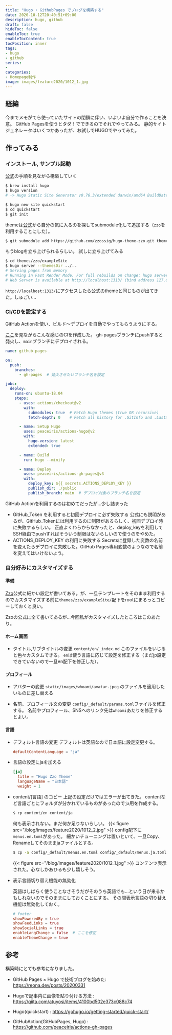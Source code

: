 ```yaml
---
title: "Hugo + GithubPages でブログを構築する"
date: 2020-10-12T20:40:51+09:00
description: hugo, github
draft: false
hideToc: false
enableToc: true
enableTocContent: true
tocPosition: inner
tags:
- hugo
- github
series:
-
categories:
- Homepage制作
image: images/feature2020/1012_1.jpg
---
```



## 経緯

今までメモがてら使っていたサイトの閉鎖に伴い、いよいよ自分で作ることを決意。
GitHub Pagesを使うとタダ！でできるのでそれでやってみる。
静的サイトジェネレータはいくつかあったが、お試しでHUGOでやってみた。

## 作ってみる

### インストール, サンプル起動

[公式](https://gohugo.io/getting-started/quick-start/)の手順を見ながら構築していく

```bash
$ brew install hugo
$ hugo version
# -> Hugo Static Site Generator v0.76.3/extended darwin/amd64 BuildDate: unknown

$ hugo new site quickstart
$ cd quickstart
$ git init
```

themeは[公式](https://themes.gohugo.io/zzo)から自分の気に入るのを探してsubmodule化して追加する（`zzo`を利用することにした）。
```bash
$ git submodule add https://github.com/zzossig/hugo-theme-zzo.git themes/zzo
```

もうblogを立ち上げられるらしい。
試しに立ち上げてみる
```bash
$ cd themes/zzo/exampleSite
$ hugo server --themesDir ../..
# Serving pages from memory
# Running in Fast Render Mode. For full rebuilds on change: hugo server --disableFastRender
# Web Server is available at http://localhost:1313/ (bind address 127.0.0.1)
```

`http://localhost:1313/`にアクセスしたら公式のthemeと同じものが出てきた。しゅごい...

### CI/CDを設定する

GitHub Actionを使い、ビルド〜デプロイを自動でやってもらうようにする。

[ここ](https://github.com/peaceiris/actions-gh-pages)を見ながらこんな感じのCIを作成した。
gh-pagesブランチにpushすると発火し、`main`ブランチにデプロイされる。

```yaml 
name: github pages

on:
  push:
    branches:
      - gh-pages  # 発火させたいブランチ名を設定

jobs:
  deploy:
    runs-on: ubuntu-18.04
    steps:
      - uses: actions/checkout@v2
        with:
          submodules: true  # Fetch Hugo themes (true OR recursive)
          fetch-depth: 0    # Fetch all history for .GitInfo and .Lastmod

      - name: Setup Hugo
        uses: peaceiris/actions-hugo@v2
        with:
          hugo-version: latest
          extended: true

      - name: Build
        run: hugo --minify

      - name: Deploy
        uses: peaceiris/actions-gh-pages@v3
        with:
          deploy_key: ${{ secrets.ACTIONS_DEPLOY_KEY }}
          publish_dir: ./public
          publish_branch: main  # デプロイ対象のブランチ名を設定
```

GitHub Actionを利用するのは初めてだったが...少し詰まった

* GitHub_Token を利用すると初回デプロイに必ず失敗する
  公式にも説明があるが、GitHub_Tokenには利用するのに制限があるらしく、初回デプロイ時に失敗するらしい。
  正直よくわらからなかったと、deploy_keyを利用してSSH経由でpushすればそういう制限はないらしいので使うのをやめた。
* ACTIONS_DEPLOY_KEY の利用に失敗する
  Secretsに登録した変数の名前を変えたらデプロイに失敗した。GitHub Pages専用変数のようなので名前を変えてはいけないよう。

### 自分好みにカスタマイズする

#### 準備

[Zzo](https://themes.gohugo.io/hugo-theme-zzo/)公式に細かい設定が書いてある。が、一旦テンプレートをそのまま利用するのでカスタマイズする前に`themes/zzo/exampleSite/`配下をrootにまるっとコピーしておくと良い。

Zzoの公式に全て書いてあるが...今回私がカスタマイズしたところはこのあたり。

#### ホーム画面

* タイトル,サブタイトルの変更
  `content/en/_index.md` このファイルをいじると色々カスタムできる。
  `en`は使う言語に応じて設定を修正する（まだjp設定できていないので一旦en配下を修正した）。

#### プロフィール

* アバターの変更
  `static/images/whoami/avatar.jpeg` のファイルを適用したいものに差し替える

* 名前、プロフィール文の変更
  `config/_default/params.toml`ファイルを修正する。
  名前やプロフィール、SNSへのリンク先は`whoami`あたりを修正するとよい。

#### 言語

* デフォルト言語の変更
  デフォルトは英語なので日本語に設定変更する。

  ```toml:config.toml
  defaultContentLanguage = "ja"
  ```

* 言語の設定にjaを加える

  ```toml:languages.toml
  [ja]
    title = "Hugo Zzo Theme"
    languageName = "日本語"
    weight = 1
  ```

* content/[言語] のコピー
  上記の設定だけではエラーが出てきた。
  contentなど言語ごとにフォルダが分かれているものがあったので`ja`用を作成する。

  ``` bash
  $ cp content/en content/ja
  ```
  何も表示されない。まだ何か足りないらしい。
  {{< figure src="/blog/images/feature2020/1012_2.jpg" >}}
  config配下に`menus.en.toml`があった。
  細かいチューニングは置いといて、一旦Copy、Renameしてそのままjaファイルとする。
  ```bash
  $ cp -a config/_default/menus.en.toml config/_default/menus.ja.toml
  ```

  {{< figure src="/blog/images/feature2020/1012_1.jpg" >}}
  コンテンツ表示された。心なしかあひるも少し嬉しそう。

* 表示言語切り替え機能の無効化

  英語はしばらく使うことなさそうだがそのうち英語でも...という日が来るかもしれないのでそのままにしておくことにする。
  その間表示言語の切り替え機能は無効化しておく。

  ```toml:params.toml
  # footer
  showPoweredBy = true
  showFeedLinks = true
  showSocialLinks = true
  enableLangChange = false  # ここを修正
  enableThemeChange = true
  ```


## 参考

構築時にとても参考になりました。

* GitHub Pages × Hugo で技術ブログを始めた: https://reona.dev/posts/20200331

* Hugoで記事内に画像を貼り付ける方法 : https://qiita.com/atuyosi/items/4100bd502e373c088c74

* Hugo(quickstart) : https://gohugo.io/getting-started/quick-start/

* GitHubAction(GitHubPages, Hugo) : https://github.com/peaceiris/actions-gh-pages

